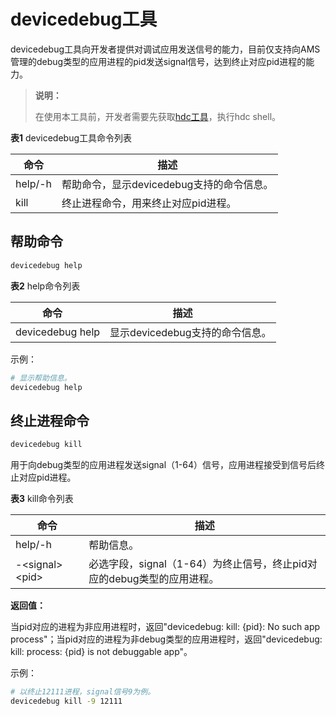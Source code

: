 # devicedebug工具

devicedebug工具向开发者提供对调试应用发送信号的能力，目前仅支持向AMS管理的debug类型的应用进程的pid发送signal信号，达到终止对应pid进程的能力。

> **说明：**
>
> 在使用本工具前，开发者需要先获取<!--Del-->[<!--DelEnd-->hdc工具<!--Del-->](https://docs.openharmony.cn/pages/v5.1/zh-cn/device-dev/subsystems/subsys-toolchain-hdc-guide.md)<!--DelEnd-->，执行hdc shell。

**表1** devicedebug工具命令列表

| 命令 | 描述 |
| -------- | -------- |
| help/-h | 帮助命令，显示devicedebug支持的命令信息。 |
| kill | 终止进程命令，用来终止对应pid进程。 |

## 帮助命令

```bash
devicedebug help
```

**表2** help命令列表

| 命令    | 描述       |
| ------- | ---------- |
| devicedebug help | 显示devicedebug支持的命令信息。 |

示例：

```bash
# 显示帮助信息。
devicedebug help
```

## 终止进程命令

```bash
devicedebug kill
```

用于向debug类型的应用进程发送signal（1-64）信号，应用进程接受到信号后终止对应pid进程。

**表3** kill命令列表

| 命令 | 描述 |
| -------- |-------|
| help/-h | 帮助信息。|
| -\<signal\> \<pid\> |  必选字段，signal（1-64）为终止信号，终止pid对应的debug类型的应用进程。 |

**返回值：**

当pid对应的进程为非应用进程时，返回"devicedebug: kill: {pid}: No such app process"；当pid对应的进程为非debug类型的应用进程时，返回"devicedebug: kill: process: {pid} is not debuggable app"。

示例：

```bash
# 以终止12111进程，signal信号9为例。
devicedebug kill -9 12111
```
